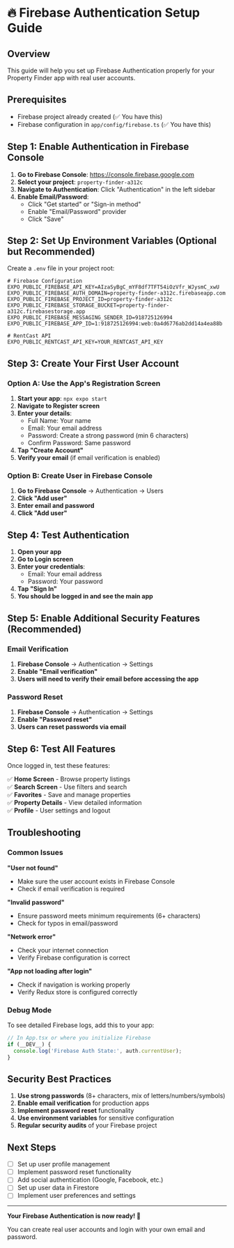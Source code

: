 # 🔥 Firebase Authentication Setup Guide

## Overview

This guide will help you set up Firebase Authentication properly for your Property Finder app with real user accounts.

## Prerequisites

- Firebase project already created (✅ You have this)
- Firebase configuration in `app/config/firebase.ts` (✅ You have this)

## Step 1: Enable Authentication in Firebase Console

1. **Go to Firebase Console**: https://console.firebase.google.com
2. **Select your project**: `property-finder-a312c`
3. **Navigate to Authentication**: Click "Authentication" in the left sidebar
4. **Enable Email/Password**: 
   - Click "Get started" or "Sign-in method"
   - Enable "Email/Password" provider
   - Click "Save"

## Step 2: Set Up Environment Variables (Optional but Recommended)

Create a `.env` file in your project root:

```env
# Firebase Configuration
EXPO_PUBLIC_FIREBASE_API_KEY=AIzaSyBgC_mYF8df7TFT54iOzVfr_WJysmC_xwU
EXPO_PUBLIC_FIREBASE_AUTH_DOMAIN=property-finder-a312c.firebaseapp.com
EXPO_PUBLIC_FIREBASE_PROJECT_ID=property-finder-a312c
EXPO_PUBLIC_FIREBASE_STORAGE_BUCKET=property-finder-a312c.firebasestorage.app
EXPO_PUBLIC_FIREBASE_MESSAGING_SENDER_ID=918725126994
EXPO_PUBLIC_FIREBASE_APP_ID=1:918725126994:web:0a4d6776ab2dd14a4ea88b

# RentCast API
EXPO_PUBLIC_RENTCAST_API_KEY=YOUR_RENTCAST_API_KEY
```

## Step 3: Create Your First User Account

### Option A: Use the App's Registration Screen

1. **Start your app**: `npx expo start`
2. **Navigate to Register screen**
3. **Enter your details**:
   - Full Name: Your name
   - Email: Your email address
   - Password: Create a strong password (min 6 characters)
   - Confirm Password: Same password
4. **Tap "Create Account"**
5. **Verify your email** (if email verification is enabled)

### Option B: Create User in Firebase Console

1. **Go to Firebase Console** → Authentication → Users
2. **Click "Add user"**
3. **Enter email and password**
4. **Click "Add user"**

## Step 4: Test Authentication

1. **Open your app**
2. **Go to Login screen**
3. **Enter your credentials**:
   - Email: Your email address
   - Password: Your password
4. **Tap "Sign In"**
5. **You should be logged in and see the main app**

## Step 5: Enable Additional Security Features (Recommended)

### Email Verification
1. **Firebase Console** → Authentication → Settings
2. **Enable "Email verification"**
3. **Users will need to verify their email before accessing the app**

### Password Reset
1. **Firebase Console** → Authentication → Settings
2. **Enable "Password reset"**
3. **Users can reset passwords via email**

## Step 6: Test All Features

Once logged in, test these features:

✅ **Home Screen** - Browse property listings  
✅ **Search Screen** - Use filters and search  
✅ **Favorites** - Save and manage properties  
✅ **Property Details** - View detailed information  
✅ **Profile** - User settings and logout  

## Troubleshooting

### Common Issues

**"User not found"**
- Make sure the user account exists in Firebase Console
- Check if email verification is required

**"Invalid password"**
- Ensure password meets minimum requirements (6+ characters)
- Check for typos in email/password

**"Network error"**
- Check your internet connection
- Verify Firebase configuration is correct

**"App not loading after login"**
- Check if navigation is working properly
- Verify Redux store is configured correctly

### Debug Mode

To see detailed Firebase logs, add this to your app:

```typescript
// In App.tsx or where you initialize Firebase
if (__DEV__) {
  console.log('Firebase Auth State:', auth.currentUser);
}
```

## Security Best Practices

1. **Use strong passwords** (8+ characters, mix of letters/numbers/symbols)
2. **Enable email verification** for production apps
3. **Implement password reset** functionality
4. **Use environment variables** for sensitive configuration
5. **Regular security audits** of your Firebase project

## Next Steps

- [ ] Set up user profile management
- [ ] Implement password reset functionality
- [ ] Add social authentication (Google, Facebook, etc.)
- [ ] Set up user data in Firestore
- [ ] Implement user preferences and settings

---

**Your Firebase Authentication is now ready! 🎉**

You can create real user accounts and login with your own email and password. 